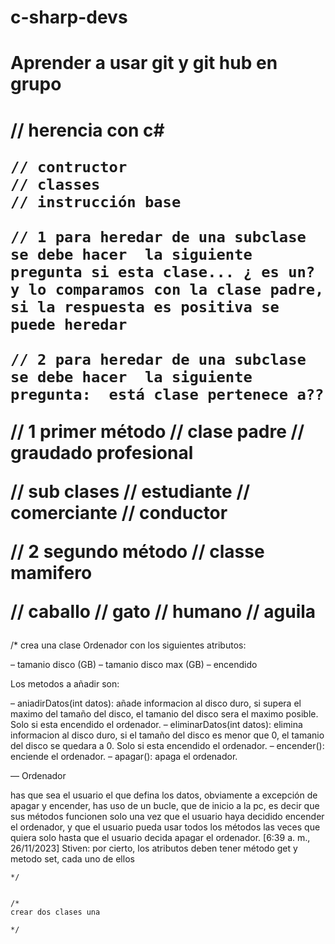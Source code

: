 # c-sharp-devs

<h1>Aprender a usar git y git hub en grupo</h1>


<h1>
    // herencia con c# 

    // contructor 
    // classes
    // instrucción base 

    // 1 para heredar de una subclase se debe hacer  la siguiente pregunta si esta clase... ¿ es un? y lo comparamos con la clase padre, si la respuesta es positiva se puede heredar 

    // 2 para heredar de una subclase se debe hacer  la siguiente pregunta:  está clase pertenece a?? 



// 1 primer método
// clase padre 
    // graudado profesional

// sub clases
    // estudiante
    // comerciante
    // conductor
  
  

  //  2 segundo método
// classe mamifero

// caballo
// gato
// humano
// aguila</h1>

/*
    crea una clase Ordenador con los siguientes atributos:

– tamanio disco (GB)
– tamanio disco max (GB)
– encendido

Los metodos a añadir son:

– aniadirDatos(int datos): añade informacion al disco duro, si supera el maximo del tamaño del disco, el tamanio del disco sera el maximo posible. Solo si esta encendido el ordenador.
– eliminarDatos(int datos): elimina informacion al disco duro, si el tamaño del disco es menor que 0, el tamanio del disco se quedara a 0. Solo si esta encendido el ordenador.
– encender(): enciende el ordenador.
– apagar(): apaga el ordenador.

— Ordenador

 has que sea el usuario el que defina los datos, obviamente a excepción de apagar y encender, has uso de un bucle, que de inicio a la pc, es decir que sus métodos funcionen solo una vez que el usuario haya decidido encender el ordenador, y que el usuario pueda usar todos los métodos las veces que quiera solo hasta que el usuario decida apagar el ordenador.
[6:39 a. m., 26/11/2023] Stiven: por cierto, los atributos deben tener método get y metodo set, cada uno de ellos
    
    */


    /*
    crear dos clases una 
    
    */